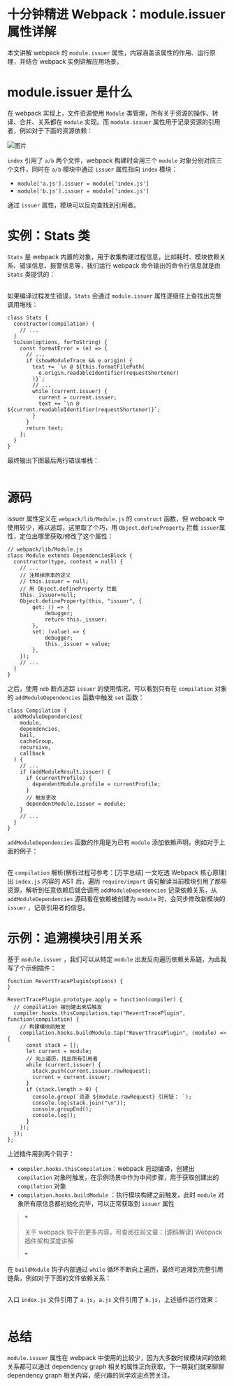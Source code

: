 # 十分钟精进 Webpack：module.issuer 属性详解



本文讲解 webpack 的 `module.issuer` 属性，内容涵盖该属性的作用、运行原理，并结合 webpack 实例讲解应用场景。

# module.issuer 是什么

在 webpack 实现上，文件资源使用 `Module` 类管理，所有关于资源的操作、转译、合并、关系都在 `module` 实现。而 `module.issuer` 属性用于记录资源的引用者，例如对于下面的资源依赖：

![图片](https://mmbiz.qpic.cn/mmbiz_png/3xDuJ3eiciblmhRW1n9ZTjImPbJ2Ric2bAISpcS7ibG70aoRRicH6SJAmnh7ibDZgxqoEBhcjjD8lmhd4W3ajB7ClCWA/640?wx_fmt=png&tp=webp&wxfrom=5&wx_lazy=1&wx_co=1)

`index` 引用了 `a/b` 两个文件，webpack 构建时会用三个 `module` 对象分别对应三个文件，同时在 `a/b` 模块中通过 `issuer` 属性指向 `index` 模块：

- `module['a.js'].issuer = module['index.js']`
- `module['b.js'].issuer = module['index.js']`

通过 `issuer` 属性，模块可以反向查找到引用者。

# 实例：Stats 类

`Stats` 是 webpack 内置的对象，用于收集构建过程信息，比如耗时、模块依赖关系、错误信息、报警信息等，我们运行 webpack 命令输出的命令行信息就是由 `Stats` 类提供的：

![图片](data:image/gif;base64,iVBORw0KGgoAAAANSUhEUgAAAAEAAAABCAYAAAAfFcSJAAAADUlEQVQImWNgYGBgAAAABQABh6FO1AAAAABJRU5ErkJggg==)

如果编译过程发生错误，`Stats` 会通过 `module.issuer` 属性逐级往上查找出完整调用堆栈：

```
class Stats {
  constructor(compilation) {
    // ...
  }
  toJson(options, forToString) {
    const formatError = (e) => {
      // ...
      if (showModuleTrace && e.origin) {
        text += `\n @ ${this.formatFilePath(
          e.origin.readableIdentifier(requestShortener)
        )}`;
        // ...
        while (current.issuer) {
          current = current.issuer;
          text += `\n @ ${current.readableIdentifier(requestShortener)}`;
        }
      }
      return text;
    };
  }
}
```

最终输出下图最后两行错误堆栈：

![图片](data:image/gif;base64,iVBORw0KGgoAAAANSUhEUgAAAAEAAAABCAYAAAAfFcSJAAAADUlEQVQImWNgYGBgAAAABQABh6FO1AAAAABJRU5ErkJggg==)

# 源码

issuer 属性定义在 `webpack/lib/Module.js` 的 `construct` 函数，但 webpack 中使用较少，难以追踪，这里取了个巧，用 `Object.defineProperty` 拦截 `issuer`属性，定位出哪里获取/修改了这个属性：

```
// webpack/lib/Module.js
class Module extends DependenciesBlock {
  constructor(type, context = null) {
    // ...
    // 注释掉原本的定义
    // this.issuer = null;
    // 用 Object.defineProperty 拦截
    this._issuer=null;
    Object.defineProperty(this, "issuer", {
        get: () => {
            debugger;
            return this._issuer;
        },
        set: (value) => {
            debugger;
            this._issuer = value;
        },
    });
    // ...
  }
}
```

之后，使用 `ndb` 断点追踪 `issuer` 的使用情况，可以看到只有在 `compilation` 对象的 `addModuleDependencies` 函数中触发 `set` 函数：

```
class Compilation {
  addModuleDependencies(
    module,
    dependencies,
    bail,
    cacheGroup,
    recursive,
    callback
  ) {
    // ...
    if (addModuleResult.issuer) {
      if (currentProfile) {
        dependentModule.profile = currentProfile;
      }
      // 触发更改
      dependentModule.issuer = module;
    }
    // ...
  }
}
```

`addModuleDependencies` 函数的作用是为已有 `module` 添加依赖声明，例如对于上面的例子：

![图片](data:image/gif;base64,iVBORw0KGgoAAAANSUhEUgAAAAEAAAABCAYAAAAfFcSJAAAADUlEQVQImWNgYGBgAAAABQABh6FO1AAAAABJRU5ErkJggg==)

在 `compilation` 解析(解析过程可参考：[万字总结] 一文吃透 Webpack 核心原理)出 `index.js` 内容的 AST 后，遍历 `require/import` 语句解读当前模块引用了那些资源，解析到任意依赖后就会调用 `addModuleDependencies` 记录依赖关系，从 `addModuleDependencies` 源码看在依赖被创建为 `module` 时，会同步修改新模块的 `issuer` ，记录引用者的信息。

# 示例：追溯模块引用关系

基于 `module.issuer` ，我们可以从特定 `module` 出发反向遍历依赖关系链，为此我写了个示例插件：

```
function RevertTracePlugin(options) {
}

RevertTracePlugin.prototype.apply = function(compiler) {
  // compilation 被创建出来后触发
  compiler.hooks.thisCompilation.tap("RevertTracePlugin", function(compilation) {
    // 构建模块前触发
    compilation.hooks.buildModule.tap("RevertTracePlugin", (module) => {
      const stack = [];
      let current = module;
      // 向上遍历，找出所有引用者
      while (current.issuer) {
        stack.push(current.issuer.rawRequest);
        current = current.issuer;
      }
      if (stack.length > 0) {
        console.group(`资源 ${module.rawRequest} 引用链： `);
        console.log(stack.join("\n"));
        console.groupEnd();
        console.log();
      }
    });
  });
};
```

上述插件用到两个钩子：

- `compiler.hooks.thisCompilation`：webpack 启动编译，创建出 `compilation` 对象时触发，在示例场景中作为中间步骤，用于获取创建出的 `compilation` 对象
- `compilation.hooks.buildModule` ：执行模块构建之前触发，此时 `module` 对象所有原信息都初始化完毕，可以正常获取到 `issuer` 属性

> ❝
>
> 关于 webpack 钩子的更多内容，可查阅往前文章：[源码解读] Webpack 插件架构深度讲解
>
> ❞

在 `buildModule` 钩子内部通过 `while` 循环不断向上遍历，最终可追溯到完整引用链条，例如对于下图的文件依赖关系：

![图片](data:image/gif;base64,iVBORw0KGgoAAAANSUhEUgAAAAEAAAABCAYAAAAfFcSJAAAADUlEQVQImWNgYGBgAAAABQABh6FO1AAAAABJRU5ErkJggg==)

入口 `index.js` 文件引用了 `a.js`，`a.js` 文件引用了 `b.js`，上述插件运行效果：

![图片](data:image/gif;base64,iVBORw0KGgoAAAANSUhEUgAAAAEAAAABCAYAAAAfFcSJAAAADUlEQVQImWNgYGBgAAAABQABh6FO1AAAAABJRU5ErkJggg==)

# 总结

`module.issuer` 属性在 webpack 中使用的比较少，因为大多数时候模块间的依赖关系都可以通过 dependency graph 相关的属性正向获取，下一期我们就来聊聊 dependency graph 相关内容，感兴趣的同学欢迎点赞关注。